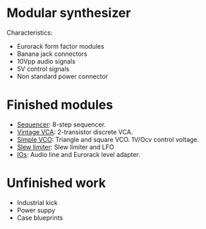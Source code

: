 # Modular synthesizer

Characteristics:

  - Eurorack form factor modules
  - Banana jack connectors
  - 10Vpp audio signals
  - 5V control signals
  - Non standard power connector

# Finished modules

  - [Sequencer](https://github.com/ernesto-g/modular-synth/tree/master/FINISHED/SEQUENCER): 8-step sequencer.
  - [Vintage VCA](https://github.com/ernesto-g/modular-synth/tree/master/FINISHED/VCA): 2-transistor discrete VCA.
  - [Simple VCO](https://github.com/ernesto-g/modular-synth/tree/master/FINISHED/VCO): Triangle and square VCO. 1V/Ocv control voltage.
  - [Slew limiter](https://github.com/ernesto-g/modular-synth/tree/master/FINISHED/SLEW_LIMITER): Slew limiter and LFO
  - [IOs](https://github.com/ernesto-g/modular-synth/tree/master/FINISHED/IOS): Audio line and Eurorack level adapter.

# Unfinished work

  - Industrial kick
  - Power suppy
  - Case blueprints